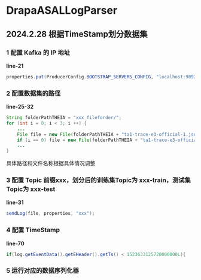 # DrapaASALLogParser

## 2024.2.28 根据TimeStamp划分数据集

### 1 配置 __Kafka__ 的 __IP__ 地址 
**line-21**
```java
properties.put(ProducerConfig.BOOTSTRAP_SERVERS_CONFIG, "localhost:9092");
```
### 2 配置数据集的路径
**line-25-32**
```java
String folderPathTHEIA = "xxx_fileforder/";
for (int i = 0; i < 3; i ++) {
    ...
    File file = new File(folderPathTHEIA + "ta1-trace-e3-official-1.json." + i);
    if (i == 0) file = new File(folderPathTHEIA + "ta1-trace-e3-official-1.json");
    ...
}
```
具体路径和文件名称根据具体情况调整

### 3 配置 **Topic** 前缀xxx，划分后的训练集Topic为 xxx-train，测试集Topic为 xxx-test
**line-31**
```java
sendLog(file, properties, "xxx");
```

### 4 配置 **TimeStamp**
**line-70**
```java
if(log.getEventData().getEHeader().getTs() < 1523633125720000000L){
```

### 5 运行对应的数据序列化器

